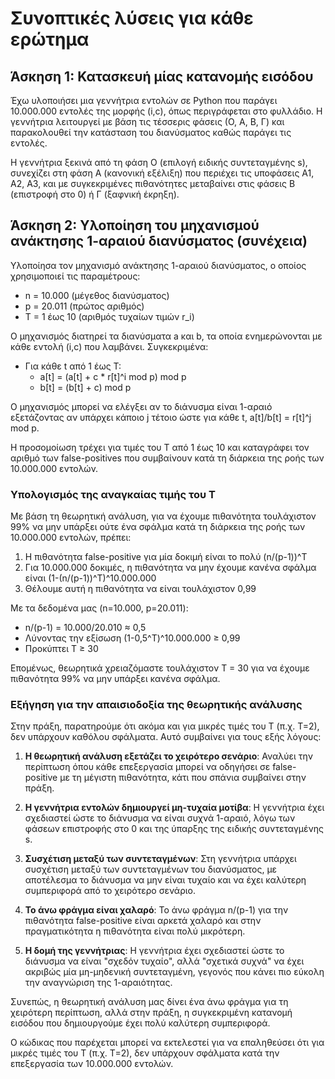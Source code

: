# Συνοπτικές λύσεις για κάθε ερώτημα

## Άσκηση 1: Κατασκευή μίας κατανομής εισόδου

Έχω υλοποιήσει μια γεννήτρια εντολών σε Python που παράγει 10.000.000 εντολές της μορφής (i,c), όπως περιγράφεται στο φυλλάδιο. Η γεννήτρια λειτουργεί με βάση τις τέσσερις φάσεις (Ο, Α, Β, Γ) και παρακολουθεί την κατάσταση του διανύσματος καθώς παράγει τις εντολές.

Η γεννήτρια ξεκινά από τη φάση Ο (επιλογή ειδικής συντεταγμένης s), συνεχίζει στη φάση Α (κανονική εξέλιξη) που περιέχει τις υποφάσεις Α1, Α2, Α3, και με συγκεκριμένες πιθανότητες μεταβαίνει στις φάσεις Β (επιστροφή στο 0) ή Γ (ξαφνική έκρηξη).

## Άσκηση 2: Υλοποίηση του μηχανισμού ανάκτησης 1-αραιού διανύσματος (συνέχεια)

Υλοποίησα τον μηχανισμό ανάκτησης 1-αραιού διανύσματος, ο οποίος χρησιμοποιεί τις παραμέτρους:
- n = 10.000 (μέγεθος διανύσματος)
- p = 20.011 (πρώτος αριθμός)
- T = 1 έως 10 (αριθμός τυχαίων τιμών r_i)

Ο μηχανισμός διατηρεί τα διανύσματα a και b, τα οποία ενημερώνονται με κάθε εντολή (i,c) που λαμβάνει. Συγκεκριμένα:
- Για κάθε t από 1 έως T:
  - a[t] = (a[t] + c * r[t]^i mod p) mod p
  - b[t] = (b[t] + c) mod p

Ο μηχανισμός μπορεί να ελέγξει αν το διάνυσμα είναι 1-αραιό εξετάζοντας αν υπάρχει κάποιο j τέτοιο ώστε για κάθε t, a[t]/b[t] = r[t]^j mod p.

Η προσομοίωση τρέχει για τιμές του T από 1 έως 10 και καταγράφει τον αριθμό των false-positives που συμβαίνουν κατά τη διάρκεια της ροής των 10.000.000 εντολών.

### Υπολογισμός της αναγκαίας τιμής του T

Με βάση τη θεωρητική ανάλυση, για να έχουμε πιθανότητα τουλάχιστον 99% να μην υπάρξει ούτε ένα σφάλμα κατά τη διάρκεια της ροής των 10.000.000 εντολών, πρέπει:

1. Η πιθανότητα false-positive για μία δοκιμή είναι το πολύ (n/(p-1))^T
2. Για 10.000.000 δοκιμές, η πιθανότητα να μην έχουμε κανένα σφάλμα είναι (1-(n/(p-1))^T)^10.000.000
3. Θέλουμε αυτή η πιθανότητα να είναι τουλάχιστον 0,99

Με τα δεδομένα μας (n=10.000, p=20.011):
- n/(p-1) = 10.000/20.010 ≈ 0,5
- Λύνοντας την εξίσωση (1-0,5^T)^10.000.000 ≥ 0,99
- Προκύπτει T ≥ 30

Επομένως, θεωρητικά χρειαζόμαστε τουλάχιστον T = 30 για να έχουμε πιθανότητα 99% να μην υπάρξει κανένα σφάλμα.

### Εξήγηση για την απαισιοδοξία της θεωρητικής ανάλυσης

Στην πράξη, παρατηρούμε ότι ακόμα και για μικρές τιμές του T (π.χ. T=2), δεν υπάρχουν καθόλου σφάλματα. Αυτό συμβαίνει για τους εξής λόγους:

1. **Η θεωρητική ανάλυση εξετάζει το χειρότερο σενάριο**: Αναλύει την περίπτωση όπου κάθε επεξεργασία μπορεί να οδηγήσει σε false-positive με τη μέγιστη πιθανότητα, κάτι που σπάνια συμβαίνει στην πράξη.

2. **Η γεννήτρια εντολών δημιουργεί μη-τυχαία μοτίβα**: Η γεννήτρια έχει σχεδιαστεί ώστε το διάνυσμα να είναι συχνά 1-αραιό, λόγω των φάσεων επιστροφής στο 0 και της ύπαρξης της ειδικής συντεταγμένης s.

3. **Συσχέτιση μεταξύ των συντεταγμένων**: Στη γεννήτρια υπάρχει συσχέτιση μεταξύ των συντεταγμένων του διανύσματος, με αποτέλεσμα το διάνυσμα να μην είναι τυχαίο και να έχει καλύτερη συμπεριφορά από το χειρότερο σενάριο.

4. **Το άνω φράγμα είναι χαλαρό**: Το άνω φράγμα n/(p-1) για την πιθανότητα false-positive είναι αρκετά χαλαρό και στην πραγματικότητα η πιθανότητα είναι πολύ μικρότερη.

5. **Η δομή της γεννήτριας**: Η γεννήτρια έχει σχεδιαστεί ώστε το διάνυσμα να είναι "σχεδόν τυχαίο", αλλά "σχετικά συχνά" να έχει ακριβώς μία μη-μηδενική συντεταγμένη, γεγονός που κάνει πιο εύκολη την αναγνώριση της 1-αραιότητας.

Συνεπώς, η θεωρητική ανάλυση μας δίνει ένα άνω φράγμα για τη χειρότερη περίπτωση, αλλά στην πράξη, η συγκεκριμένη κατανομή εισόδου που δημιουργούμε έχει πολύ καλύτερη συμπεριφορά.

Ο κώδικας που παρέχεται μπορεί να εκτελεστεί για να επαληθεύσει ότι για μικρές τιμές του T (π.χ. T=2), δεν υπάρχουν σφάλματα κατά την επεξεργασία των 10.000.000 εντολών.